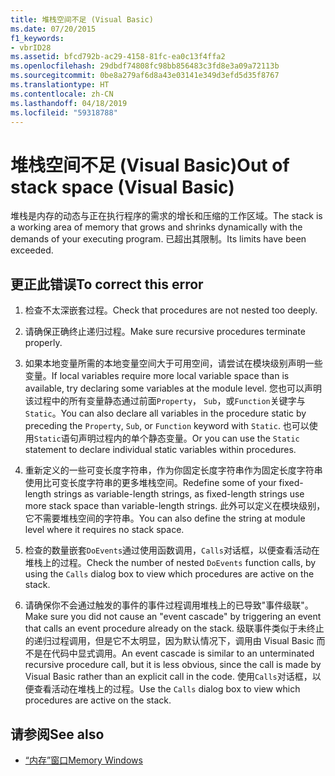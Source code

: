 ```yaml
---
title: 堆栈空间不足 (Visual Basic)
ms.date: 07/20/2015
f1_keywords:
- vbrID28
ms.assetid: bfcd792b-ac29-4158-81fc-ea0c13f4ffa2
ms.openlocfilehash: 29dbdf74808fc98bb856483c3fd8e3a09a72113b
ms.sourcegitcommit: 0be8a279af6d8a43e03141e349d3efd5d35f8767
ms.translationtype: HT
ms.contentlocale: zh-CN
ms.lasthandoff: 04/18/2019
ms.locfileid: "59318788"
---
```

# <a name="out-of-stack-space-visual-basic"></a><span data-ttu-id="10e3c-102">堆栈空间不足 (Visual Basic)</span><span class="sxs-lookup"><span data-stu-id="10e3c-102">Out of stack space (Visual Basic)</span></span>
<span data-ttu-id="10e3c-103">堆栈是内存的动态与正在执行程序的需求的增长和压缩的工作区域。</span><span class="sxs-lookup"><span data-stu-id="10e3c-103">The stack is a working area of memory that grows and shrinks dynamically with the demands of your executing program.</span></span> <span data-ttu-id="10e3c-104">已超出其限制。</span><span class="sxs-lookup"><span data-stu-id="10e3c-104">Its limits have been exceeded.</span></span>  
  
## <a name="to-correct-this-error"></a><span data-ttu-id="10e3c-105">更正此错误</span><span class="sxs-lookup"><span data-stu-id="10e3c-105">To correct this error</span></span>  
  
1. <span data-ttu-id="10e3c-106">检查不太深嵌套过程。</span><span class="sxs-lookup"><span data-stu-id="10e3c-106">Check that procedures are not nested too deeply.</span></span>  
  
2. <span data-ttu-id="10e3c-107">请确保正确终止递归过程。</span><span class="sxs-lookup"><span data-stu-id="10e3c-107">Make sure recursive procedures terminate properly.</span></span>  
  
3. <span data-ttu-id="10e3c-108">如果本地变量所需的本地变量空间大于可用空间，请尝试在模块级别声明一些变量。</span><span class="sxs-lookup"><span data-stu-id="10e3c-108">If local variables require more local variable space than is available, try declaring some variables at the module level.</span></span> <span data-ttu-id="10e3c-109">您也可以声明该过程中的所有变量静态通过前面`Property`， `Sub`，或`Function`关键字与`Static`。</span><span class="sxs-lookup"><span data-stu-id="10e3c-109">You can also declare all variables in the procedure static by preceding the `Property`, `Sub`, or `Function` keyword with `Static`.</span></span> <span data-ttu-id="10e3c-110">也可以使用`Static`语句声明过程内的单个静态变量。</span><span class="sxs-lookup"><span data-stu-id="10e3c-110">Or you can use the `Static` statement to declare individual static variables within procedures.</span></span>  
  
4. <span data-ttu-id="10e3c-111">重新定义的一些可变长度字符串，作为你固定长度字符串作为固定长度字符串使用比可变长度字符串的更多堆栈空间。</span><span class="sxs-lookup"><span data-stu-id="10e3c-111">Redefine some of your fixed-length strings as variable-length strings, as fixed-length strings use more stack space than variable-length strings.</span></span> <span data-ttu-id="10e3c-112">此外可以定义在模块级别，它不需要堆栈空间的字符串。</span><span class="sxs-lookup"><span data-stu-id="10e3c-112">You can also define the string at module level where it requires no stack space.</span></span>  
  
5. <span data-ttu-id="10e3c-113">检查的数量嵌套`DoEvents`通过使用函数调用，`Calls`对话框，以便查看活动在堆栈上的过程。</span><span class="sxs-lookup"><span data-stu-id="10e3c-113">Check the number of nested `DoEvents` function calls, by using the `Calls` dialog box to view which procedures are active on the stack.</span></span>  
  
6. <span data-ttu-id="10e3c-114">请确保你不会通过触发的事件的事件过程调用堆栈上的已导致"事件级联"。</span><span class="sxs-lookup"><span data-stu-id="10e3c-114">Make sure you did not cause an "event cascade" by triggering an event that calls an event procedure already on the stack.</span></span> <span data-ttu-id="10e3c-115">级联事件类似于未终止的递归过程调用，但是它不太明显，因为默认情况下，调用由 Visual Basic 而不是在代码中显式调用。</span><span class="sxs-lookup"><span data-stu-id="10e3c-115">An event cascade is similar to an unterminated recursive procedure call, but it is less obvious, since the call is made by Visual Basic rather than an explicit call in the code.</span></span> <span data-ttu-id="10e3c-116">使用`Calls`对话框，以便查看活动在堆栈上的过程。</span><span class="sxs-lookup"><span data-stu-id="10e3c-116">Use the `Calls` dialog box to view which procedures are active on the stack.</span></span>  
  
## <a name="see-also"></a><span data-ttu-id="10e3c-117">请参阅</span><span class="sxs-lookup"><span data-stu-id="10e3c-117">See also</span></span>

- [<span data-ttu-id="10e3c-118">“内存”窗口</span><span class="sxs-lookup"><span data-stu-id="10e3c-118">Memory Windows</span></span>](/visualstudio/debugger/memory-windows)
